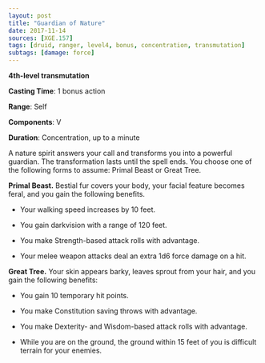 ```yaml
---
layout: post
title: "Guardian of Nature"
date: 2017-11-14
sources: [XGE.157]
tags: [druid, ranger, level4, bonus, concentration, transmutation]
subtags: [damage: force]
---
```


**4th-level transmutation**

**Casting Time**: 1 bonus action

**Range**: Self

**Components**: V

**Duration**: Concentration, up to a minute

A nature spirit answers your call and transforms you into a powerful guardian. The transformation lasts until the spell ends. You choose one of the following forms to assume: Primal Beast or Great Tree.

**Primal Beast.** Bestial fur covers your body, your facial feature becomes feral, and you gain the following benefits.

 * Your walking speed increases by 10 feet.

 * You gain darkvision with a range of 120 feet.

 * You make Strength-based attack rolls with advantage.

 * Your melee weapon attacks deal an extra 1d6 force damage on a hit.

**Great Tree.** Your skin appears barky, leaves sprout from your hair, and you gain the following benefits:

 * You gain 10 temporary hit points.

 * You make Constitution saving throws with advantage.

 * You make Dexterity- and Wisdom-based attack rolls with advantage.

 * While you are on the ground, the ground within 15 feet of you is difficult terrain for your enemies.
